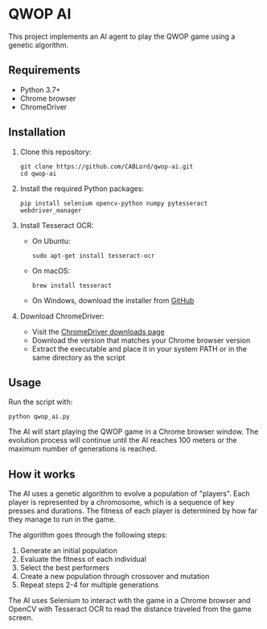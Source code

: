 # QWOP AI

This project implements an AI agent to play the QWOP game using a genetic algorithm.

## Requirements

- Python 3.7+
- Chrome browser
- ChromeDriver

## Installation

1. Clone this repository:
   ```
   git clone https://github.com/CABLord/qwop-ai.git
   cd qwop-ai
   ```

2. Install the required Python packages:
   ```
   pip install selenium opencv-python numpy pytesseract webdriver_manager
   ```

3. Install Tesseract OCR:
   - On Ubuntu:
     ```
     sudo apt-get install tesseract-ocr
     ```
   - On macOS:
     ```
     brew install tesseract
     ```
   - On Windows, download the installer from [GitHub](https://github.com/UB-Mannheim/tesseract/wiki)

4. Download ChromeDriver:
   - Visit the [ChromeDriver downloads page](https://sites.google.com/a/chromium.org/chromedriver/downloads)
   - Download the version that matches your Chrome browser version
   - Extract the executable and place it in your system PATH or in the same directory as the script

## Usage

Run the script with:

```
python qwop_ai.py
```

The AI will start playing the QWOP game in a Chrome browser window. The evolution process will continue until the AI reaches 100 meters or the maximum number of generations is reached.

## How it works

The AI uses a genetic algorithm to evolve a population of "players". Each player is represented by a chromosome, which is a sequence of key presses and durations. The fitness of each player is determined by how far they manage to run in the game.

The algorithm goes through the following steps:

1. Generate an initial population
2. Evaluate the fitness of each individual
3. Select the best performers
4. Create a new population through crossover and mutation
5. Repeat steps 2-4 for multiple generations

The AI uses Selenium to interact with the game in a Chrome browser and OpenCV with Tesseract OCR to read the distance traveled from the game screen.

